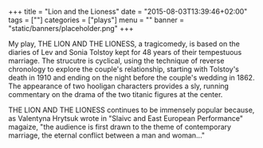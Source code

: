 +++
title = "Lion and the Lioness"
date = "2015-08-03T13:39:46+02:00"
tags = [""]
categories = ["plays"]
menu = ""
banner = "static/banners/placeholder.png"
+++

My play, THE LION AND THE LIONESS, a tragicomedy, is based on the diaries of Lev and Sonia Tolstoy kept for 48 years of their tempestuous marriage. The strucutre is cyclical, using the technique of reverse chronology to explore the couple's relationship, starting with Tolstoy's death in 1910 and ending on the night before the couple's wedding in 1862. The appearance of two hooligan characters provides a sly, running commentary on the drama of the two titanic figures at the center. 

THE LION AND THE LIONESS continues to be immensely popular because, as Valentyna Hrytsuk wrote in "Slaivc and East European Performance" magaize, "the audience is first drawn to the theme of contemporary marriage, the eternal conflict between a man and woman..."


